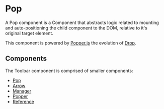 # Pop

A Pop component is a Component that abstracts logic related to mounting and auto-positioning the child component to the DOM, relative to it's original target element.

This component is powered by [Popper.js](https://popper.js.org/) the evolution of [Drop](../Drop).

## Components

The Toolbar component is comprised of smaller components:

* [Pop](./docs/Pop.md)
* [Arrow](./docs/Arrow.md)
* [Manager](./docs/Manager.md)
* [Popper](./docs/Popper.md)
* [Reference](./docs/Reference.md)
